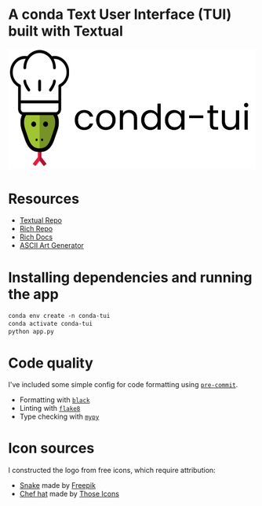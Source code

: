 # A conda Text User Interface (TUI) built with Textual

![logo](icons/conda-tui-color.png)

# Resources

* [Textual Repo](https://github.com/willmcgugan/textual)
* [Rich Repo](https://github.com/willmcgugan/rich)
* [Rich Docs](https://rich.readthedocs.io/en/latest)
* [ASCII Art Generator](https://www.text-image.com/convert/ascii.html)

# Installing dependencies and running the app

```
conda env create -n conda-tui
conda activate conda-tui
python app.py
```

# Code quality

I've included some simple config for code formatting using [`pre-commit`](https://pre-commit.com/).

* Formatting with [`black`](https://black.readthedocs.io)
* Linting with [`flake8`](https://flake8.pycqa.org)
* Type checking with [`mypy`](https://mypy.readthedocs.io)

# Icon sources

I constructed the logo from free icons, which require attribution:

* [Snake] made by [Freepik]
* [Chef hat] made by [Those Icons]

[Snake]: https://www.flaticon.com/free-icon/snake_194210?term=snake&related_id=194210
[Freepik]: https://www.flaticon.com/authors/freepik
[Chef hat]: https://www.flaticon.com/free-icon/chef_481486?term=chef%20hat&related_id=481486
[Those Icons]: https://www.flaticon.com/authors/those-icons
